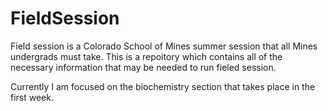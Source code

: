 # FieldSession

Field session is a Colorado School of Mines summer session that all Mines undergrads must take. This is a repoitory which contains all of the necessary information that may be needed to run fieled session.

Currently I am focused on the biochemistry section that takes place in the first week.
